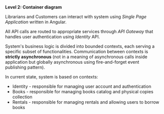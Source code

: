 **Level 2: Container diagram**

Librarians and Customers can interact with system using *Single Page Application* written in Angular.

All API calls are routed to appropriate services through *API Gateway* that handles user authentication using *Identity* API.

System's business logic is divided into bounded contexts, each serving a specific subset of functionalities. Communication between contexts is **strictly asynchronous** (not in a meaning of asynchronous calls inside application but globally asynchronous using fire-and-forget event publishing pattern).

In current state, system is based on contexts:
* Identity - responsible for managing user account and authentication
* Books - responsible for managing books catalog and physical copies collection
* Rentals - responsible for managing rentals and allowing users to borrow books
<!-- * Storage - responsible for managing books cover images stored in an external object storage -->